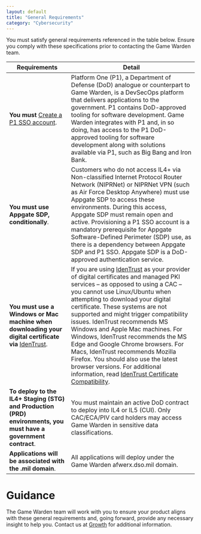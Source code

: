 ```yaml
---
layout: default
title: "General Requirements"
category: "Cybersecurity"
---
```


You must satisfy general requirements referenced in the table below. Ensure you comply with these specifications prior to contacting the Game Warden team.

| **Requirements**                            | **Detail**                                         |
| ---------------------------------------------| --------------------------------------------------|
| **You must** [Create a P1 SSO account](https://helpcenter.gamewarden.io/integrations-access/goverment_access_cards/p1_sso/).            | Platform One (P1), a Department of Defense (DoD) analogue or counterpart to Game Warden, is a DevSecOps platform that delivers applications to the government. P1 contains DoD-approved tooling for software development. Game Warden integrates with P1 and, in so doing, has access to the P1 DoD-approved tooling for software development along with solutions available via P1, such as Big Bang and Iron Bank. | 
| **You must use Appgate SDP, conditionally**.     | Customers who do not access IL4+ via Non-classified Internet Protocol Router Network (NIPRNet) or NIPRNet VPN (such as Air Force Desktop Anywhere) must use Appgate SDP to access these environments. During this access, Appgate SDP must remain open and active. Provisioning a P1 SSO account is a mandatory prerequisite for Appgate Software-Defined Perimeter (SDP) use, as there is a dependency between Appgate SDP and P1 SSO. Appgate SDP is a DoD-approved authentication service. |
| **You must use a Windows or Mac machine when downloading your digital certificate via** [IdenTrust](https://www.identrust.com/digital-certificates/dod-eca-programs). | If you are using [IdenTrust](https://www.identrust.com/digital-certificates/dod-eca-programs) as your provider of digital certificates and managed PKI services – as opposed to using a CAC – you cannot use Linux/Ubuntu when attempting to download your digital certificate. These systems are not supported and might trigger compatibility issues. IdenTrust recommends MS Windows and Apple Mac machines. For Windows, IdenTrust recommends the MS Edge and Google Chrome browsers. For Macs, IdenTrust recommends Mozilla Firefox. You should also use the latest browser versions. For additional information, read [IdenTrust Certificate Compatibility](https://www.identrust.com/ca-certificate-compatibility). | 
| **To deploy to the IL4+ Staging (STG) and Production (PRD) environments, you must have a government contract**. | You must maintain an active DoD contract to deploy into IL4 or IL5 (CUI). Only CAC/ECA/PIV card holders may access Game Warden in sensitive data classifications. |
| **Applications will be associated with the .mil domain**. | All applications will deploy under the Game Warden afwerx.dso.mil domain. |

# Guidance
The Game Warden team will work with you to ensure your product aligns with these general requirements and, going forward, provide any necessary insight to help you. Contact us at [Growth](mailto:growth@secondfront.com) for additional information.
